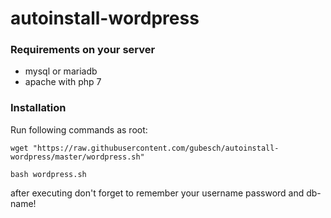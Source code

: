 # autoinstall-wordpress
### Requirements on your server

* mysql or mariadb
* apache with php 7

### Installation

Run following commands as root:

``` wget "https://raw.githubusercontent.com/gubesch/autoinstall-wordpress/master/wordpress.sh" ```

``` bash wordpress.sh ``` 

after executing don't forget to remember your username password and db-name!
